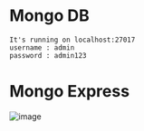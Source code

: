 # Mongo DB 
    It's running on localhost:27017
    username : admin
    password : admin123

# Mongo Express

![image](https://github.com/Nasruddinkhan/docker-compose/assets/35895259/b46556a9-1012-4d47-bf5c-a3f1c6098368)

